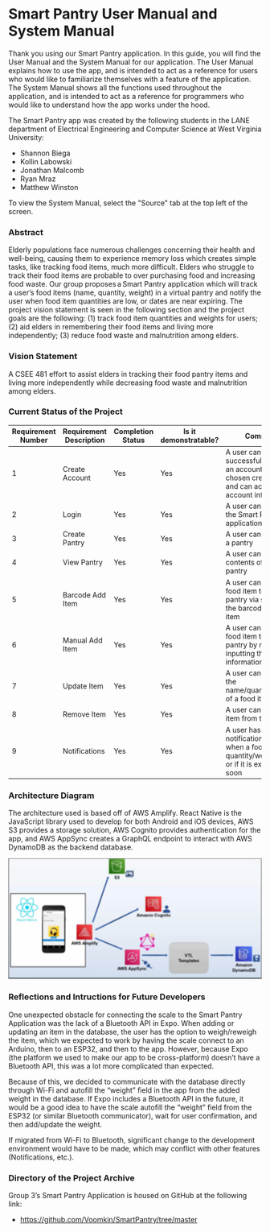 # Smart Pantry User Manual and System Manual
Thank you using our Smart Pantry application. In this guide, you will find the User Manual and the System Manual for our application. The User Manual explains how to use the app, and is intended to act as a reference for users who would like to familiarize themselves with a feature of the application. The System Manual shows all the functions used throughout the application, and is intended to act as a reference for programmers who would like to understand how the app works under the hood.

The Smart Pantry app was created by the following students in the LANE department of Electrical Engineering and Computer Science at West Virginia University:
- Shannon Biega
- Kollin Labowski
- Jonathan Malcomb
- Ryan Mraz
- Matthew Winston

To view the System Manual, select the "Source" tab at the top left of the screen.

### Abstract
Elderly populations face numerous challenges concerning their health and well-being, causing them to experience memory loss which creates simple tasks, like tracking food items, much more difficult. Elders who struggle to track their food items are probable to over purchasing food and increasing food waste. Our group proposes a Smart Pantry application which will track a user’s food items (name, quantity, weight) in a virtual pantry and notify the user when food item quantities are low, or dates are near expiring. The project vision statement is seen in the following section and the project goals are the following: (1) track food item quantities and weights for users; (2) aid elders in remembering their food items and living more independently; (3) reduce food waste and malnutrition among elders. 


### Vision Statement
A CSEE 481 effort to assist elders in tracking their food pantry items and living more independently while decreasing food waste and malnutrition among elders.  

### Current Status of the Project
| Requirement Number | Requirement Description | Completion Status | Is it demonstratable? | Comment                                                                                                    |
|--------------------|-------------------------|-------------------|-----------------------|------------------------------------------------------------------------------------------------------------|
| 1                  | Create Account          | Yes               | Yes                   | A user can successfully create an account with their chosen credentials and can access account information |
| 2                  | Login                   | Yes               | Yes                   | A user can login to the Smart Pantry application                                                           |
| 3                  | Create Pantry           | Yes               | Yes                   | A user can to create a pantry                                                                              |
| 4                  | View Pantry             | Yes               | Yes                   | A user can view the contents of the pantry                                                                 |
| 5                  | Barcode Add Item        | Yes               | Yes                   | A user can add a food item to their pantry via scanning the barcode of the item                            |
| 6                  | Manual Add Item         | Yes               | Yes                   | A user can add a food item to their pantry by manually inputting the information                           |
| 7                  | Update Item             | Yes               | Yes                   | A user can modify the name/quantity/weight of a food item                                                  |
| 8                  | Remove Item             | Yes               | Yes                   | A user can remove an item from the pantry                                                                  |
| 9                  | Notifications           | Yes               | Yes                   | A user has a notification displayed when a food item's quantity/weight is low or if it is expiring soon    |

### Architecture Diagram

The architecture used is based off of AWS Amplify. React Native is the JavaScript library used to develop for both Android and iOS devices, AWS S3 provides a storage solution, AWS Cognito provides authentication for the app, and AWS AppSync creates a GraphQL endpoint to interact with AWS DynamoDB as the backend database. 

![Architecture Diagram](../manual/images/arch_diagram.png)

### Reflections and Intructions for Future Developers
One unexpected obstacle for connecting the scale to the Smart Pantry Application was the lack of a Bluetooth API in Expo. When adding or updating an item in the database, the user has the option to weigh/reweigh the item, which we expected to work by having the scale connect to an Arduino, then to an ESP32, and then to the app. However, because Expo (the platform we used to make our app to be cross-platform) doesn’t have a Bluetooth API, this was a lot more complicated than expected.  

Because of this, we decided to communicate with the database directly through Wi-Fi and autofill the “weight” field in the app from the added weight in the database. If Expo includes a Bluetooth API in the future, it would be a good idea to have the scale autofill the “weight” field from the ESP32 (or similar Bluetooth communicator), wait for user confirmation, and then add/update the weight. 

If migrated from Wi-Fi to Bluetooth, significant change to the development environment would have to be made, which may conflict with other features (Notifications, etc.). 

### Directory of the Project Archive

Group 3’s Smart Pantry Application is housed on GitHub at the following link:
- https://github.com/Voomkin/SmartPantry/tree/master 